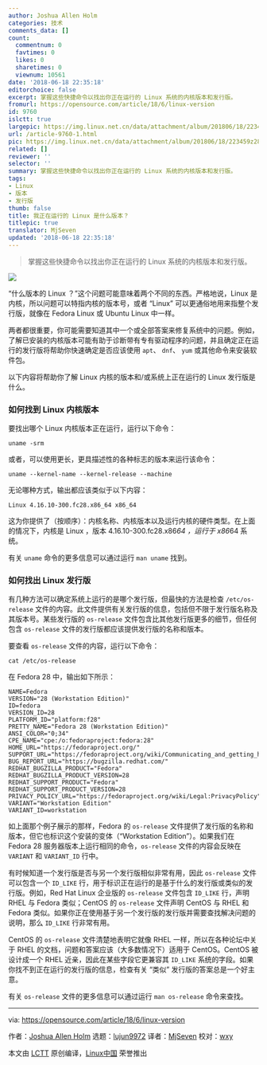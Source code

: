 ```yaml
---
author: Joshua Allen Holm
categories: 技术
comments_data: []
count:
  commentnum: 0
  favtimes: 0
  likes: 0
  sharetimes: 0
  viewnum: 10561
date: '2018-06-18 22:35:18'
editorchoice: false
excerpt: 掌握这些快捷命令以找出你正在运行的 Linux 系统的内核版本和发行版。
fromurl: https://opensource.com/article/18/6/linux-version
id: 9760
islctt: true
largepic: https://img.linux.net.cn/data/attachment/album/201806/18/223459z28f88yxxgbxcwtx.png
url: /article-9760-1.html
pic: https://img.linux.net.cn/data/attachment/album/201806/18/223459z28f88yxxgbxcwtx.png.thumb.jpg
related: []
reviewer: ''
selector: ''
summary: 掌握这些快捷命令以找出你正在运行的 Linux 系统的内核版本和发行版。
tags:
- Linux
- 版本
- 发行版
thumb: false
title: 我正在运行的 Linux 是什么版本？
titlepic: true
translator: MjSeven
updated: '2018-06-18 22:35:18'
---
```



> 
> 掌握这些快捷命令以找出你正在运行的 Linux 系统的内核版本和发行版。
> 
> 
> 


![](/data/attachment/album/201806/18/223459z28f88yxxgbxcwtx.png)


“什么版本的 Linux ？”这个问题可能意味着两个不同的东西。严格地说，Linux 是内核，所以问题可以特指内核的版本号，或者 “Linux” 可以更通俗地用来指整个发行版，就像在 Fedora Linux 或 Ubuntu Linux 中一样。


两者都很重要，你可能需要知道其中一个或全部答案来修复系统中的问题。例如，了解已安装的内核版本可能有助于诊断带有专有驱动程序的问题，并且确定正在运行的发行版将帮助你快速确定是否应该使用 `apt`、 `dnf`、 `yum` 或其他命令来安装软件包。


以下内容将帮助你了解 Linux 内核的版本和/或系统上正在运行的 Linux 发行版是什么。


### 如何找到 Linux 内核版本


要找出哪个 Linux 内核版本正在运行，运行以下命令：



```
uname -srm

```

或者，可以使用更长，更具描述性的各种标志的版本来运行该命令：



```
uname --kernel-name --kernel-release --machine

```

无论哪种方式，输出都应该类似于以下内容：



```
Linux 4.16.10-300.fc28.x86_64 x86_64

```

这为你提供了（按顺序）：内核名称、内核版本以及运行内核的硬件类型。在上面的情况下，内核是 Linux ，版本 4.16.10-300.fc28.x86*64 ，运行于 x86*64 系统。


有关 `uname` 命令的更多信息可以通过运行 `man uname` 找到。


### 如何找出 Linux 发行版


有几种方法可以确定系统上运行的是哪个发行版，但最快的方法是检查 `/etc/os-release` 文件的内容。此文件提供有关发行版的信息，包括但不限于发行版名称及其版本号。某些发行版的 `os-release` 文件包含比其他发行版更多的细节，但任何包含 `os-release` 文件的发行版都应该提供发行版的名称和版本。


要查看 `os-release` 文件的内容，运行以下命令：



```
cat /etc/os-release

```

在 Fedora 28 中，输出如下所示：



```
NAME=Fedora
VERSION="28 (Workstation Edition)"
ID=fedora
VERSION_ID=28
PLATFORM_ID="platform:f28"
PRETTY_NAME="Fedora 28 (Workstation Edition)"
ANSI_COLOR="0;34"
CPE_NAME="cpe:/o:fedoraproject:fedora:28"
HOME_URL="https://fedoraproject.org/"
SUPPORT_URL="https://fedoraproject.org/wiki/Communicating_and_getting_help"
BUG_REPORT_URL="https://bugzilla.redhat.com/"
REDHAT_BUGZILLA_PRODUCT="Fedora"
REDHAT_BUGZILLA_PRODUCT_VERSION=28
REDHAT_SUPPORT_PRODUCT="Fedora"
REDHAT_SUPPORT_PRODUCT_VERSION=28
PRIVACY_POLICY_URL="https://fedoraproject.org/wiki/Legal:PrivacyPolicy"
VARIANT="Workstation Edition"
VARIANT_ID=workstation

```

如上面那个例子展示的那样，Fedora 的 `os-release` 文件提供了发行版的名称和版本，但它也标识这个安装的变体（“Workstation Edition”）。如果我们在 Fedora 28 服务器版本上运行相同的命令，`os-release` 文件的内容会反映在 `VARIANT` 和 `VARIANT_ID` 行中。


有时候知道一个发行版是否与另一个发行版相似非常有用，因此 `os-release` 文件可以包含一个 `ID_LIKE` 行，用于标识正在运行的是基于什么的发行版或类似的发行版。例如，Red Hat Linux 企业版的 `os-release` 文件包含 `ID_LIKE` 行，声明 RHEL 与 Fedora 类似；CentOS 的 `os-release` 文件声明 CentOS 与 RHEL 和 Fedora 类似。如果你正在使用基于另一个发行版的发行版并需要查找解决问题的说明，那么 `ID_LIKE` 行非常有用。


CentOS 的 `os-release` 文件清楚地表明它就像 RHEL 一样，所以在各种论坛中关于 RHEL 的文档，问题和答案应该（大多数情况下）适用于 CentOS。CentOS 被设计成一个 RHEL 近亲，因此在某些字段它更兼容其 `ID_LIKE` 系统的字段。如果你找不到正在运行的发行版的信息，检查有关 “类似” 发行版的答案总是一个好主意。


有关 `os-release` 文件的更多信息可以通过运行 `man os-release` 命令来查找。




---


via: <https://opensource.com/article/18/6/linux-version>


作者：[Joshua Allen Holm](https://opensource.com/users/holmja) 选题：[lujun9972](https://github.com/lujun9972) 译者：[MjSeven](https://github.com/MjSeven) 校对：[wxy](https://github.com/wxy)


本文由 [LCTT](https://github.com/LCTT/TranslateProject) 原创编译，[Linux中国](https://linux.cn/) 荣誉推出